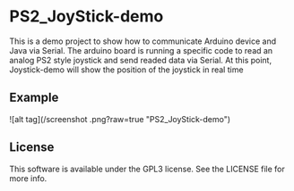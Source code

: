 # PS2_JoyStick-demo
This is a demo project to show how to communicate Arduino device and Java via Serial. The arduino board is running  a specific code to read an analog PS2 style joystick and send readed data via Serial. At this point, Joystick-demo will show the position of the joystick in real time
## Example
![alt tag](/screenshot .png?raw=true "PS2_JoyStick-demo")
## License
This software is available under the GPL3 license. See the LICENSE file for more info.
